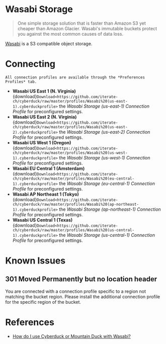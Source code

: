 Wasabi Storage
===

> One simple storage solution that is faster than Amazon S3 yet cheaper than Amazon Glacier. Wasabi's immutable buckets protect you against the most common causes of data loss.

[Wasabi](https://wasabi.com/) is a S3 compatible object storage.

# Connecting

```{Note}
All connection profiles are available through the *Preferences Profiles* tab.
```

- **Wasabi US East 1 (N. Virginia)** {download}`Download<https://github.com/iterate-ch/cyberduck/raw/master/profiles/Wasabi%20(us-east-1).cyberduckprofile>` the *Wasabi Storage (us-east-1) Connection Profile* for preconfigured settings.
- **Wasabi US East 2 (N. Virginia)** {download}`Download<https://github.com/iterate-ch/cyberduck/raw/master/profiles/Wasabi%20(us-east-2).cyberduckprofile>` the *Wasabi Storage (us-east-2) Connection Profile* for preconfigured settings.
- **Wasabi US West 1 (Oregon)** {download}`Download<https://github.com/iterate-ch/cyberduck/raw/master/profiles/Wasabi%20(us-west-1).cyberduckprofile>` the *Wasabi Storage (us-west-1) Connection Profile* for preconfigured settings.
- **Wasabi EU Central 1 (Amsterdam)** {download}`Download<https://github.com/iterate-ch/cyberduck/raw/master/profiles/Wasabi%20(eu-central-1).cyberduckprofile>` the *Wasabi Storage (eu-central-1) Connection Profile* for preconfigured settings.
- **Wasabi AP Northeast 1 (Tokyo)** {download}`Download<https://github.com/iterate-ch/cyberduck/raw/master/profiles/Wasabi%20(ap-northeast-1).cyberduckprofile>` the *Wasabi Storage (ap-northeast-1) Connection Profile* for preconfigured settings.
- **Wasabi US Central 1 (Texas)** {download}`Download<https://github.com/iterate-ch/cyberduck/raw/master/profiles/Wasabi%20(us-central-1).cyberduckprofile>` the *Wasabi Storage (us-central-1) Connection Profile* for preconfigured settings.

# Known Issues

## 301 Moved Permanently but no location header

You are connected with a connection profile specific to a region not matching the bucket region. Please install the additional connection profile for the specific region of the bucket.

# References

- [How do I use Cyberduck or Mountain Duck with Wasabi?](https://wasabi-support.zendesk.com/hc/en-us/articles/115001671012-How-do-I-use-Cyberduck-or-Mountain-Duck-with-Wasabi-)